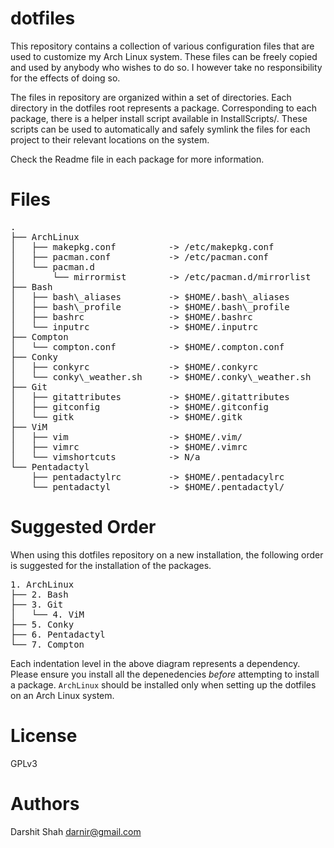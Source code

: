dotfiles
========

This repository contains a collection of various configuration files that are
used to customize my Arch Linux system. These files can be freely copied
and used by anybody who wishes to do so. I however take no responsibility for
the effects of doing so.

The files in repository are organized within a set of directories. Each
directory in the dotfiles root represents a package. Corresponding to
each package, there is a helper install script available in InstallScripts/.
These scripts can be used to automatically and safely symlink the files for
each project to their relevant locations on the system.

Check the Readme file in each package for more information.

Files
=====
<pre>
.
├── ArchLinux
│   ├── makepkg.conf          -> /etc/makepkg.conf
│   ├── pacman.conf           -> /etc/pacman.conf
│   └── pacman.d
│       └── mirrormist        -> /etc/pacman.d/mirrorlist
├── Bash
│   ├── bash\_aliases         -> $HOME/.bash\_aliases
│   ├── bash\_profile         -> $HOME/.bash\_profile
│   ├── bashrc                -> $HOME/.bashrc
│   └── inputrc               -> $HOME/.inputrc
├── Compton
│   └── compton.conf          -> $HOME/.compton.conf
├── Conky
│   ├── conkyrc               -> $HOME/.conkyrc
│   └── conky\_weather.sh     -> $HOME/.conky\_weather.sh
├── Git
│   ├── gitattributes         -> $HOME/.gitattributes
│   ├── gitconfig             -> $HOME/.gitconfig
│   └── gitk                  -> $HOME/.gitk
├── ViM
│   ├── vim                   -> $HOME/.vim/
│   ├── vimrc                 -> $HOME/.vimrc
│   └── vimshortcuts          -> N/a
└── Pentadactyl
    ├── pentadactylrc         -> $HOME/.pentadacylrc
    └── pentadactyl           -> $HOME/.pentadactyl/
</pre>

Suggested Order
===============

When using this dotfiles repository on a new installation, the following order
is suggested for the installation of the packages.

<pre>
1. ArchLinux
├── 2. Bash
├── 3. Git
│   └── 4. ViM
├── 5. Conky
├── 6. Pentadactyl
└── 7. Compton
</pre>

Each indentation level in the above diagram represents a dependency. Please
ensure you install all the depenedencies *before* attempting to install a
package. `ArchLinux` should be installed only when setting up the dotfiles on an
Arch Linux system.

License
=======
GPLv3

Authors
=======
Darshit Shah  <darnir@gmail.com>
